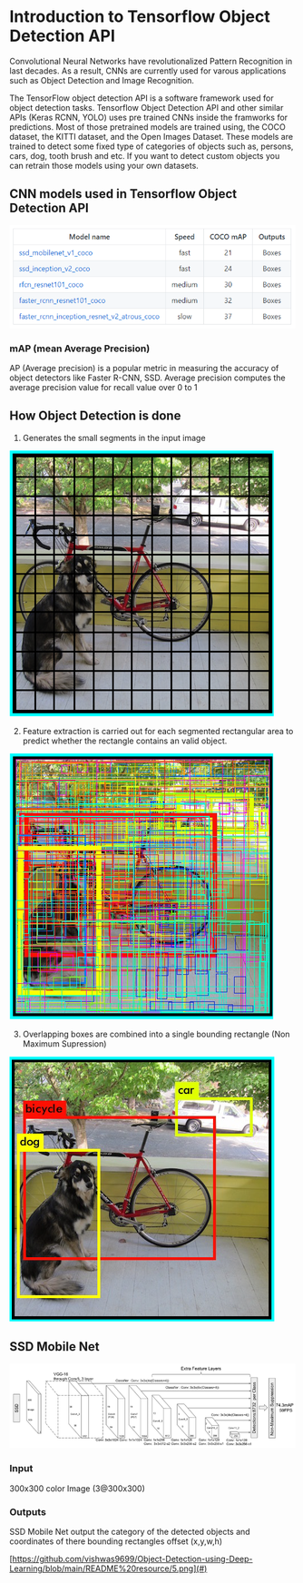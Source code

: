 # Introduction to Tensorflow Object Detection API

Convolutional Neural Networks have revolutionalized Pattern Recognition in last decades. As a result, CNNs are currently used for varous applications such as Object Detection and Image Recognition.

The TensorFlow object detection API is a software framework used for object detection tasks. Tensorflow Object Detection API and other similar APIs (Keras RCNN, YOLO) uses pre trained CNNs inside the framworks for predictions. Most of those pretrained models are trained using, the COCO dataset, the KITTI dataset, and the Open Images Dataset. These models are trained to detect some fixed type of categories of objects such as, persons, cars, dog, tooth brush and etc. If you want to detect custom objects you can retrain those models using your own datasets.

## CNN models used in Tensorflow Object Detection API

<img src="https://github.com/vishwas9699/Object-Detection-using-Deep-Learning/blob/main/README%20resource/0.png">

### mAP (mean Average Precision)

AP (Average precision) is a popular metric in measuring the accuracy of object detectors like Faster R-CNN, SSD. Average precision computes the average precision value for recall value over 0 to 1

## How Object Detection is done 

1. Generates the small segments in the input image
<img src="https://github.com/vishwas9699/Object-Detection-using-Deep-Learning/blob/main/README%20resource/1.png">

2. Feature extraction is carried out for each segmented rectangular area to predict whether the rectangle contains an valid object.
<img src="https://github.com/vishwas9699/Object-Detection-using-Deep-Learning/blob/main/README%20resource/2.png">

3. Overlapping boxes are combined into a single bounding rectangle (Non Maximum Supression)
<img src="https://github.com/vishwas9699/Object-Detection-using-Deep-Learning/blob/main/README%20resource/3.png">

## SSD Mobile Net

<img src="https://github.com/vishwas9699/Object-Detection-using-Deep-Learning/blob/main/README%20resource/4.png">

### Input

300x300 color Image (3@300x300)

### Outputs

SSD Mobile Net output the category of the detected objects and coordinates of there bounding rectangles offset (x,y,w,h)

[https://github.com/vishwas9699/Object-Detection-using-Deep-Learning/blob/main/README%20resource/5.png](#)